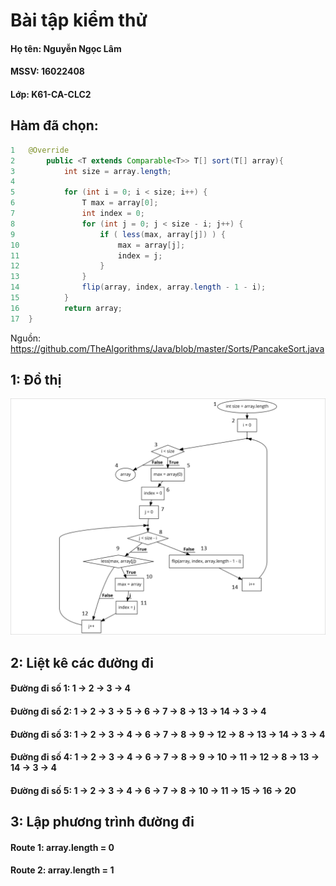 # **Bài tập kiểm thử**

#### Họ tên: Nguyễn Ngọc Lâm
#### MSSV: 16022408
#### Lớp: K61-CA-CLC2

## **Hàm đã chọn:**

```java
1   @Override
2       public <T extends Comparable<T>> T[] sort(T[] array){
3           int size = array.length;
4
5           for (int i = 0; i < size; i++) {
6               T max = array[0];
7               int index = 0;
8               for (int j = 0; j < size - i; j++) {
9                   if ( less(max, array[j]) ) {
10                      max = array[j];
11                      index = j;
12                  }
13              }
14              flip(array, index, array.length - 1 - i);
15          }
16          return array;
17  }
```
Nguồn: https://github.com/TheAlgorithms/Java/blob/master/Sorts/PancakeSort.java

## **1: Đồ thị**
![](flowchart.jpg)
## **2: Liệt kê các đường đi**
#### Đường đi số 1: 1 &rarr; 2 &rarr; 3 &rarr; 4
#### Đường đi số 2: 1 &rarr; 2 &rarr; 3 &rarr; 5 &rarr; 6 &rarr; 7 &rarr; 8 &rarr; 13 &rarr; 14 &rarr; 3 &rarr; 4
#### Đường đi số 3: 1 &rarr; 2 &rarr; 3 &rarr; 4 &rarr; 6 &rarr; 7 &rarr; 8 &rarr; 9 &rarr; 12 &rarr; 8 &rarr; 13 &rarr; 14 &rarr; 3 &rarr; 4
#### Đường đi số 4: 1 &rarr; 2 &rarr; 3 &rarr; 4 &rarr; 6 &rarr; 7 &rarr; 8 &rarr; 9 &rarr; 10 &rarr; 11 &rarr; 12 &rarr; 8 &rarr; 13 &rarr; 14 &rarr; 3 &rarr; 4
#### Đường đi số 5: 1 &rarr; 2 &rarr; 3 &rarr; 4 &rarr; 6 &rarr; 7 &rarr; 8 &rarr; 10 &rarr; 11 &rarr; 15 &rarr; 16 &rarr; 20
## **3: Lập phương trình đường đi**
#### Route 1: array.length = 0
#### Route 2: array.length = 1
